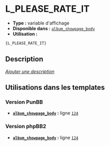 # L_PLEASE_RATE_IT
* __Type :__ variable d'affichage
* __Disponible dans :__ [`album_showpage_body`](../tpl/var/album_showpage_body.md)
* __Utilisation :__

```html
{L_PLEASE_RATE_IT}
```

## Description
[*Ajouter une description*](https://fa-tvars.appspot.com/var/L_PLEASE_RATE_IT)

## Utilisations dans les templates

### Version PunBB
* __[`album_showpage_body`](../tpl/var/album_showpage_body.md#readme) :__ ligne [`124`](../tpl/src/punbb/album_showpage_body.tpl#L124)

### Version phpBB2
* __[`album_showpage_body`](../tpl/var/album_showpage_body.md#readme) :__ ligne [`124`](../tpl/src/subsilver/album_showpage_body.tpl#L124)